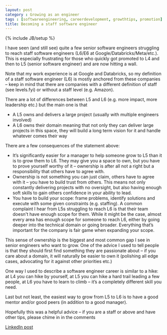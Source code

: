 ```yaml
---
layout: post
category : Growing as an engineer
tags : [softwareengineering, careerdevelopment, growthtips, promotion]
title: Becoming a staff software engineer
---
```

{% include JB/setup %}

I have seen (and still see) quite a few senior software engineers struggling to reach staff software engineers (L6/E6 at Google/Databricks/Meta/etc.). This is especially frustrating for those who quickly got promoted to L4 and then to L5 (senior software engineer) and are now hitting a wall.

Note that my work experience is at Google and Databricks, so my definition of a staff software engineer (L6) is mostly anchored from these companies – keep in mind that there are companies with a different definition of staff (see levels.fyi) or without a staff level (e.g. Amazon).

There are a lot of differences between L5 and L6 (e.g. more impact, more leadership etc.) but the main one is that

- A L5 owns and delivers a large project (usually with multiple engineers involved)
- A L6 owns their domain meaning that not only they can deliver large projects in this space, they will build a long term vision for it and handle whatever comes their way

There are a few consequences of the statement above:

- It’s significantly easier for a manager to help someone grow to L5 than it is to grow them to L6. They may give you a space to own, but you have to prove yourself worthy of it – ownership is after all not a right but a responsibility that others have to agree with.
- Ownership is not something you can just claim, others have to agree with it – you have to build trust from others. This means not only constantly delivering projects with no oversight, but also having enough soft skills to gain others confidence in your ability to lead.
- You have to build your scope: frame problems, identify solutions and execute with some given constraints (e.g. staffing). A common complaint I hear from L5s struggling to reach L6 is that their team doesn't have enough scope for them. While it might be the case, almost every area has enough scope for someone to reach L6, either by going deeper into the technical domain or going broader. Everything that’s important for the company is fair game when expanding your scope.

This sense of ownership is the biggest and most common gap I see in senior engineers who want to grow. One of the advice I used to tell people is that they should first find something they are passionate about – if you care about a domain, it will naturally be easier to own it (polishing all edge cases, advocating for it against other priorities etc.)

One way I used to describe a software engineer career is similar to a hike: at L4 you can hike by yourself, at L5 you can hike a hard trail leading a few people, at L6 you have to learn to climb – it’s a completely different skill you need.

Last but not least, the easiest way to grow from L5 to L6 is to have a good mentor and/or good peers (in addition to a good manager).

Hopefully this was a helpful advice – if you are a staff or above and have other tips, please chime in in the comments

[LinkedIn post](https://www.linkedin.com/posts/tumichel_softwareengineering-careerdevelopment-growthtips-activity-7168273598124666881-oJ3U?utm_source=share&utm_medium=member_desktop)
